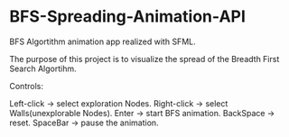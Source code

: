 # BFS-Spreading-Animation-API
BFS Algortithm animation app realized with SFML.

The purpose of this project is to visualize the spread of the Breadth First Search Algortihm.

Controls:

  Left-click -> select exploration Nodes.
  Right-click -> select Walls(unexplorable Nodes).
  Enter -> start BFS animation.
  BackSpace -> reset.
  SpaceBar -> pause the animation.
